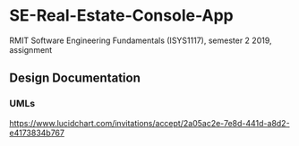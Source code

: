 # SE-Real-Estate-Console-App
RMIT Software Engineering Fundamentals (ISYS1117), semester 2 2019, assignment

## Design Documentation
### UMLs
https://www.lucidchart.com/invitations/accept/2a05ac2e-7e8d-441d-a8d2-e4173834b767
